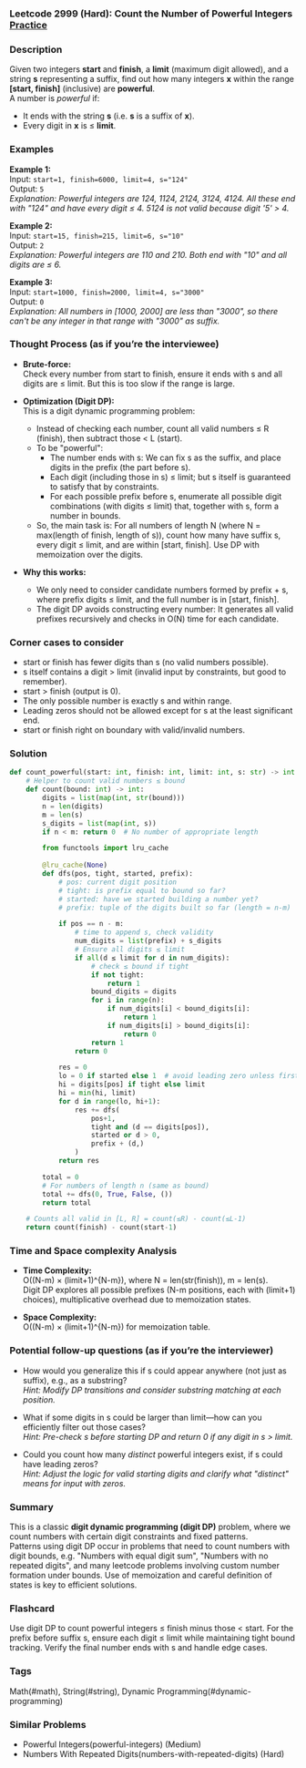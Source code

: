 ### Leetcode 2999 (Hard): Count the Number of Powerful Integers [Practice](https://leetcode.com/problems/count-the-number-of-powerful-integers)

### Description  
Given two integers **start** and **finish**, a **limit** (maximum digit allowed), and a string **s** representing a suffix, find out how many integers **x** within the range **[start, finish]** (inclusive) are **powerful**.  
A number is *powerful* if:
- It ends with the string **s** (i.e. **s** is a suffix of **x**).
- Every digit in **x** is ≤ **limit**.

### Examples  

**Example 1:**  
Input: `start=1, finish=6000, limit=4, s="124"`  
Output: `5`  
*Explanation: Powerful integers are 124, 1124, 2124, 3124, 4124. All these end with "124" and have every digit ≤ 4. 5124 is *not* valid because digit '5' > 4.*

**Example 2:**  
Input: `start=15, finish=215, limit=6, s="10"`  
Output: `2`  
*Explanation: Powerful integers are 110 and 210. Both end with "10" and all digits are ≤ 6.*

**Example 3:**  
Input: `start=1000, finish=2000, limit=4, s="3000"`  
Output: `0`  
*Explanation: All numbers in [1000, 2000] are less than "3000", so there can't be any integer in that range with "3000" as suffix.*

### Thought Process (as if you’re the interviewee)  
- **Brute-force:**  
  Check every number from start to finish, ensure it ends with s and all digits are ≤ limit. But this is too slow if the range is large.

- **Optimization (Digit DP):**  
  This is a digit dynamic programming problem:  
  - Instead of checking each number, count all valid numbers ≤ R (finish), then subtract those < L (start).
  - To be "powerful":
    - The number ends with s: We can fix s as the suffix, and place digits in the prefix (the part before s).
    - Each digit (including those in s) ≤ limit; but s itself is guaranteed to satisfy that by constraints.
    - For each possible prefix before s, enumerate all possible digit combinations (with digits ≤ limit) that, together with s, form a number in bounds.
  - So, the main task is: For all numbers of length N (where N = max(length of finish, length of s)), count how many have suffix s, every digit ≤ limit, and are within [start, finish]. Use DP with memoization over the digits.

- **Why this works:**  
  - We only need to consider candidate numbers formed by prefix + s, where prefix digits ≤ limit, and the full number is in [start, finish].
  - The digit DP avoids constructing every number: It generates all valid prefixes recursively and checks in O(N) time for each candidate.

### Corner cases to consider  
- start or finish has fewer digits than s (no valid numbers possible).
- s itself contains a digit > limit (invalid input by constraints, but good to remember).
- start > finish (output is 0).
- The only possible number is exactly s and within range.
- Leading zeros should not be allowed except for s at the least significant end.
- start or finish right on boundary with valid/invalid numbers.

### Solution

```python
def count_powerful(start: int, finish: int, limit: int, s: str) -> int:
    # Helper to count valid numbers ≤ bound
    def count(bound: int) -> int:
        digits = list(map(int, str(bound)))
        n = len(digits)
        m = len(s)
        s_digits = list(map(int, s))
        if n < m: return 0  # No number of appropriate length

        from functools import lru_cache
        
        @lru_cache(None)
        def dfs(pos, tight, started, prefix):
            # pos: current digit position
            # tight: is prefix equal to bound so far?
            # started: have we started building a number yet?
            # prefix: tuple of the digits built so far (length = n-m)

            if pos == n - m:
                # time to append s, check validity
                num_digits = list(prefix) + s_digits
                # Ensure all digits ≤ limit
                if all(d ≤ limit for d in num_digits):
                    # check ≤ bound if tight
                    if not tight:
                        return 1
                    bound_digits = digits
                    for i in range(n):
                        if num_digits[i] < bound_digits[i]:
                            return 1
                        if num_digits[i] > bound_digits[i]:
                            return 0
                    return 1
                return 0

            res = 0
            lo = 0 if started else 1  # avoid leading zero unless first digit
            hi = digits[pos] if tight else limit
            hi = min(hi, limit)
            for d in range(lo, hi+1):
                res += dfs(
                    pos+1,
                    tight and (d == digits[pos]),
                    started or d > 0,
                    prefix + (d,)
                )
            return res

        total = 0
        # For numbers of length n (same as bound)
        total += dfs(0, True, False, ())
        return total

    # Counts all valid in [L, R] = count(≤R) - count(≤L-1)
    return count(finish) - count(start-1)
```

### Time and Space complexity Analysis  

- **Time Complexity:**  
  O((N-m) × (limit+1)^{N-m}), where N = len(str(finish)), m = len(s).  
  Digit DP explores all possible prefixes (N-m positions, each with (limit+1) choices), multiplicative overhead due to memoization states.

- **Space Complexity:**  
  O((N-m) × (limit+1)^{N-m}) for memoization table.

### Potential follow-up questions (as if you’re the interviewer)  

- How would you generalize this if s could appear anywhere (not just as suffix), e.g., as a substring?  
  *Hint: Modify DP transitions and consider substring matching at each position.*

- What if some digits in s could be larger than limit—how can you efficiently filter out those cases?  
  *Hint: Pre-check s before starting DP and return 0 if any digit in s > limit.*

- Could you count how many *distinct* powerful integers exist, if s could have leading zeros?  
  *Hint: Adjust the logic for valid starting digits and clarify what "distinct" means for input with zeros.*

### Summary
This is a classic **digit dynamic programming (digit DP)** problem, where we count numbers with certain digit constraints and fixed patterns.  
Patterns using digit DP occur in problems that need to count numbers with digit bounds, e.g. "Numbers with equal digit sum", "Numbers with no repeated digits", and many leetcode problems involving custom number formation under bounds. Use of memoization and careful definition of states is key to efficient solutions.


### Flashcard
Use digit DP to count powerful integers ≤ finish minus those < start. For the prefix before suffix s, ensure each digit ≤ limit while maintaining tight bound tracking. Verify the final number ends with s and handle edge cases.

### Tags
Math(#math), String(#string), Dynamic Programming(#dynamic-programming)

### Similar Problems
- Powerful Integers(powerful-integers) (Medium)
- Numbers With Repeated Digits(numbers-with-repeated-digits) (Hard)